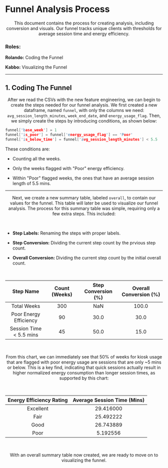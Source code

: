 # Funnel Analysis Process

<div align='center'>

This document contains the process for creating analysis, including conversion and visuals. Our funnel tracks unique clients with thresholds for average session time and energy efficiency.

</div>

### **Roles:**

**Rolando:** Coding the Funnel

**Kabbo:** Visualizing the Funnel

***

## 1. Coding The Funnel

<div align='center'>

After we read the CSVs with the new feature engineering, we can begin to create the steps needed for our funnel analysis. We first created a new dataframe, named `funnel`, with only the columns we need: `avg_session_length_minutes`, `week_end_date`, and `energy_usage_flag`. Then, we simply create the steps by introducing conditions, as shown below:

</div>

```c++
funnel['base_week'] = 1
funnel['is_poor'] = funnel['energy_usage_flag'] == 'Poor'
funnel['is_below_time'] = funnel['avg_session_length_minutes'] < 5.5
```

These conditions are:

- Counting all the weeks.

- Only the weeks flagged with "Poor" energy efficiency.

- Within "Poor" flagged weeks, the ones that have an average session length of 5.5 mins.

***

<div align='center'>

Next, we create a new summary table, labeled `overall`, to contain our values for the funnel. This table will later be used to visualize our funnel analysis. The process for this summary table was simple, requiring only a few extra steps. This included:

</div>

<br>

- **Step Labels:** Renaming the steps with proper labels.

- **Step Conversion:** Dividing the current step count by the prvious step count.

- **Overall Conversion:** Dividing the current step count by the initial overall count.

<br>

<div align='center'>

| Step Name  | Count (Weeks) | Step Conversion (%) | Overall Conversion (%) |
|:----------------------------:|:--------:|:----------------:|:------------------:|
| Total Weeks                | 300    | NaN            | 100.0            |
| Poor Energy Efficiency     | 90     | 30.0           | 30.0             |
| Session Time < 5.5 mins    | 45     | 50.0           | 15.0             |

<br>

From this chart, we can immediately see that 50% of weeks for kiosk usage that are flagged with poor energy usage are sessions that are only ~5 mins or below. This is a key find, indicating that quick sessions actually result in higher normalized energy consumption than longer session times, as supported by this chart:

<br>

| Energy Efficiency Rating     | Average Session Time (Mins)     |
|:-------------:|:-----------:|
| Excellent   | 29.416000 |
| Fair        | 25.492222 |
| Good        | 26.743889 |
| Poor        | 5.192556  |

<br>

With an overall summary table now created, we are ready to move on to visualizing the funnel.

</div>
